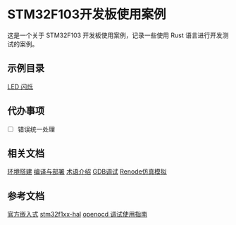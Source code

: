 # STM32F103开发板使用案例
这是一个关于 STM32F103 开发板使用案例，记录一些使用 Rust 语言进行开发测试的案例。


## 示例目录
[LED 闪烁](./core/blinky)


## 代办事项
- [ ] 错误统一处理

## 相关文档
[环境搭建](./docs/环境搭建.md)
[编译与部署](./docs/编译与部署.md)
[术语介绍](./docs/术语介绍.md)
[GDB调试](./docs/GDB调试.md)
[Renode仿真模拟](./docs/Renode仿真模拟.md)


## 参考文档
[官方嵌入式](https://www.rust-lang.org/zh-CN/what/embedded)
[stm32f1xx-hal](https://github.com/stm32-rs/stm32f1xx-hal)
[openocd 调试使用指南](https://www.python100.com/html/5F3U4P5L64PA.html)
